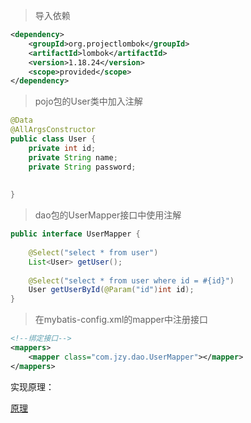 >导入依赖

```xml
<dependency>  
    <groupId>org.projectlombok</groupId>  
    <artifactId>lombok</artifactId>  
    <version>1.18.24</version>  
    <scope>provided</scope>  
</dependency>
```

>pojo包的User类中加入注解

```java
@Data  
@AllArgsConstructor  
public class User {  
    private int id;  
    private String name;  
    private String password;  
  
  
}
```

>dao包的UserMapper接口中使用注解

```java
public interface UserMapper {  
  
    @Select("select * from user")  
    List<User> getUser();  
  
    @Select("select * from user where id = #{id}")  
    User getUserById(@Param("id")int id);  
}
```

>在mybatis-config.xml的mapper中注册接口

```xml
<!--绑定接口-->  
<mappers>  
    <mapper class="com.jzy.dao.UserMapper"></mapper>  
</mappers>
```

实现原理：

[原理](https://cloud.tencent.com/developer/article/1608174)